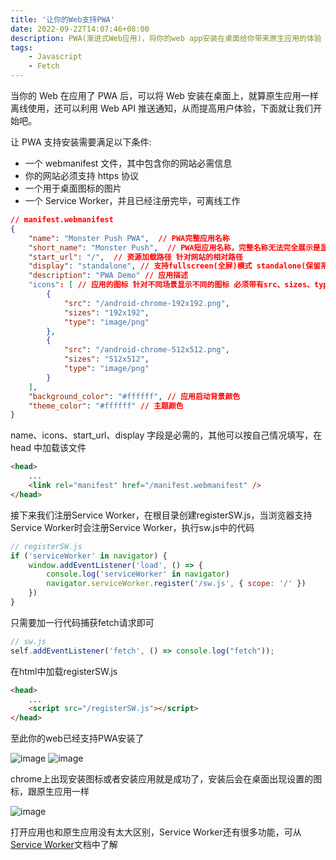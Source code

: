 ```yaml
---
title: '让你的Web支持PWA'
date: 2022-09-22T14:07:46+08:00
description: PWA(渐进式Web应用)，将你的web app安装在桌面给你带来原生应用的体验
tags:
    - Javascript
    - Fetch
---
```


当你的 Web 在应用了 PWA 后，可以将 Web 安装在桌面上，就算原生应用一样离线使用，还可以利用 Web API 推送通知，从而提高用户体验，下面就让我们开始吧。

让 PWA 支持安装需要满足以下条件:

-   一个 webmanifest 文件，其中包含你的网站必需信息
-   你的网站必须支持 https 协议
-   一个用于桌面图标的图片
-   一个 Service Worker，并且已经注册完毕，可离线工作

```json
// manifest.webmanifest
{
    "name": "Monster Push PWA",  // PWA完整应用名称
    "short_name": "Monster Push",  // PWA短应用名称，完整名称无法完全展示是显示
    "start_url": "/",  // 资源加载路径 针对网站的相对路径
    "display": "standalone", // 支持fullscreen(全屏)模式 standalone(保留系统状态栏)模式
    "description": "PWA Demo" // 应用描述
    "icons": [ // 应用的图标 针对不同场景显示不同的图标 必须带有src、sizes、type
        {
            "src": "/android-chrome-192x192.png",
            "sizes": "192x192",
            "type": "image/png"
        },
        {
            "src": "/android-chrome-512x512.png",
            "sizes": "512x512",
            "type": "image/png"
        }
    ],
    "background_color": "#ffffff", // 应用启动背景颜色
    "theme_color": "#ffffff" // 主题颜色
}
```

name、icons、start_url、display 字段是必需的，其他可以按自己情况填写，在 head 中加载该文件

```html
<head>
    ...
    <link rel="manifest" href="/manifest.webmanifest" />
</head>
```

接下来我们注册Service Worker，在根目录创建registerSW.js，当浏览器支持Service Worker时会注册Service Worker，执行sw.js中的代码
```javascript
// registerSW.js
if ('serviceWorker' in navigator) {
    window.addEventListener('load', () => {
        console.log('serviceWorker' in navigator)
        navigator.serviceWorker.register('/sw.js', { scope: '/' })
    })
}
```

只需要加一行代码捕获fetch请求即可
```javascript
// sw.js
self.addEventListener('fetch', () => console.log("fetch"));
```

在html中加载registerSW.js
```html
<head>
    ...
    <script src="/registerSW.js"></script>
</head>
```

至此你的web已经支持PWA安装了

![image](https://monster.aiur.site/20220922173704.png)
![image](https://monster.aiur.site/eabb6236ecc7cdd4ca002b4b5d7f8bd1.jpg)

chrome上出现安装图标或者安装应用就是成功了，安装后会在桌面出现设置的图标，跟原生应用一样

![image](https://monster.aiur.site/b688108204651278eda8cae7b6564ce1.jpg)

打开应用也和原生应用没有太大区别，Service Worker还有很多功能，可从[Service Worker](https://developer.mozilla.org/zh-CN/docs/Web/API/Service_Worker_API)文档中了解
